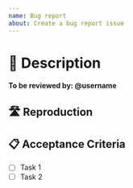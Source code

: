 ```yaml
---
name: Bug report
about: Create a bug report issue
---
```


# 🧱 Description

<!--- Provide a general summary of the bug -->

<!-- Please be sure to add at least 1 reviewer -->
#### To be reviewed by: @username

## 🛣️ Reproduction

<!--- Provide a detailed description of how to reproduce the bug -->

## 📋 Acceptance Criteria

<!--- The items should express desired states.  -->
<!--- e.g. "The button gets darker when pressed." -->

- [ ] Task 1
- [ ] Task 2
